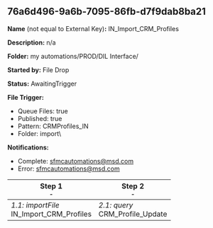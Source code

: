 ## 76a6d496-9a6b-7095-86fb-d7f9dab8ba21

**Name** (not equal to External Key)**:** IN_Import_CRM_Profiles

**Description:** n/a

**Folder:** my automations/PROD/DIL Interface/

**Started by:** File Drop

**Status:** AwaitingTrigger

**File Trigger:**

* Queue Files: true
* Published: true
* Pattern: CRMProfiles_IN
* Folder:  import\

**Notifications:**

* Complete: sfmcautomations@msd.com
* Error: sfmcautomations@msd.com

| Step 1<br>_<small>-</small>_ | Step 2<br>_<small>-</small>_ |
| --- | --- |
| _1.1: importFile_<br>IN_Import_CRM_Profiles | _2.1: query_<br>CRM_Profile_Update |
